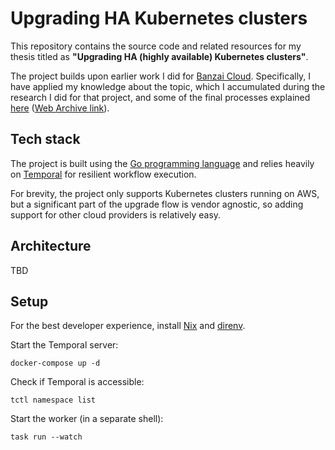 # Upgrading HA Kubernetes clusters

This repository contains the source code and related resources for my thesis
titled as **"Upgrading HA (highly available) Kubernetes clusters"**.

The project builds upon earlier work I did for [Banzai Cloud](https://banzaicloud.com).
Specifically, I have applied my knowledge about the topic, which I accumulated during the research I did for that project,
and some of the final processes explained [here](https://banzaicloud.com/blog/kubernetes-nodepool-upgrades/) ([Web Archive link](https://web.archive.org/web/20221227164536/https://banzaicloud.com/blog/kubernetes-nodepool-upgrades/)).

## Tech stack

The project is built using the [Go programming language](https://go.dev/) and relies heavily on [Temporal](https://temporal.io/) for resilient workflow execution.

For brevity, the project only supports Kubernetes clusters running on AWS, but a significant part of the upgrade flow is vendor agnostic,
so adding support for other cloud providers is relatively easy.

## Architecture

TBD

## Setup

For the best developer experience, install [Nix](https://nixos.org/download.html) and [direnv](https://direnv.net/docs/installation.html).

Start the Temporal server:

```shell
docker-compose up -d
```

Check if Temporal is accessible:

```shell
tctl namespace list
```

Start the worker (in a separate shell):

```shell
task run --watch
```
